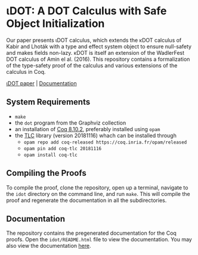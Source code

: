 # &#x03B9;DOT: A DOT Calculus with Safe Object Initialization

Our paper presents &#x03B9;DOT calculus, which extends the &#x03BA;DOT calculus
of Kabir and Lhot&aacute;k with a type and effect system object to ensure
null-safety and makes fields non-lazy.
&#x03BA;DOT is itself an extension of the WadlerFest DOT calculus of Amin el al.
(2016).
This repository contains a formalization of the type-safety proof of the
calculus and various extensions of the calculus in Coq.

[&#x03B9;DOT paper](https://doi.org/10.1145/3428276) | [Documentation](https://themaplelab.github.io/dot-public/idot/README.html)

## System Requirements
- `make`
- the `dot` program from the Graphviz collection
- an installation of [Coq 8.10.2](https://coq.inria.fr/opam-using.html), preferably installed using `opam`
- the [TLC](https://gitlab.inria.fr/charguer/tlc) library (version 20181116) whach can be installed through
  + `opam repo add coq-released https://coq.inria.fr/opam/released`
  + `opam pin add coq-tlc 20181116`
  + `opam install coq-tlc`

## Compiling the Proofs
To compile the proof, clone the repository, open up a terminal, navigate to the
`idot` directory on the command line, and run `make`.
This will compile the proof and regenerate the documentation in all the subdirectories.

## Documentation

The repository contains the pregenerated documentation for the Coq proofs.
Open the `idot/README.html` file to view the documentation.
You may also view the documentation [here](https://themaplelab.github.io/dot-public/idot/README.html).
